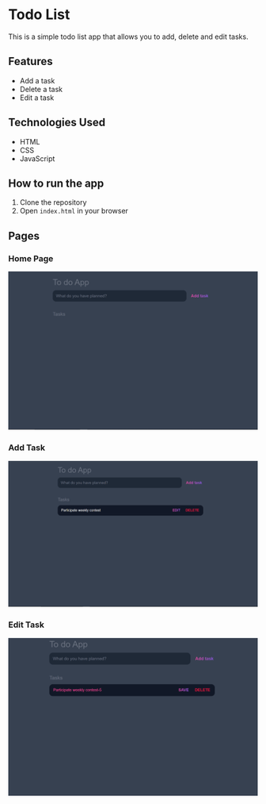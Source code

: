 
# Todo List

This is a simple todo list app that allows you to add, delete and edit tasks.

## Features

- Add a task
- Delete a task
- Edit a task

## Technologies Used

- HTML
- CSS
- JavaScript


## How to run the app

1. Clone the repository
2. Open `index.html` in your browser

## Pages
### Home Page
![Home Page](./images/home.png)
### Add Task
![Add Task](./images/addTask.png)
### Edit Task
![Edit Task](./images/editTask.png)

